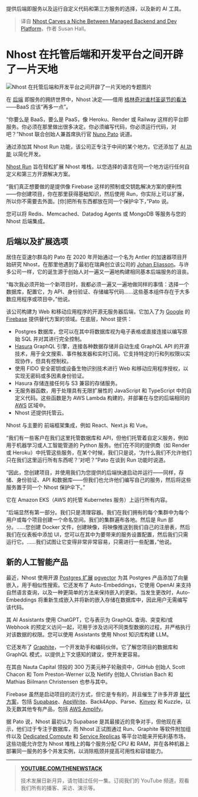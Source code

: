 
<!--
title: Nhost 在托管后端和开发平台之间开辟了一片天地
cover: https://cdn.thenewstack.io/media/2024/09/fb764f49-nhostlogo1.png
-->

提供后端即服务以及运行自定义代码和第三方服务的选择，以及新的 AI 工具。

> 译自 [Nhost Carves a Niche Between Managed Backend and Dev Platform](https://thenewstack.io/nhost-carves-a-niche-between-managed-backend-and-dev-platform/)，作者 Susan Hall。


# Nhost 在托管后端和开发平台之间开辟了一片天地

![Nhost 在托管后端和开发平台之间开辟了一片天地的专题图片](https://cdn.thenewstack.io/media/2024/09/fb764f49-nhostlogo1-1024x576.png)

在 [后端](https://thenewstack.io/why-backend-developers-should-fall-in-love-with-graphql-too/) 即服务的拥挤世界中，Nhost 决定——借用 [格林奇对谁村圣诞节的看法](https://docs.google.com/document/d/10yulrehQodGE7jqCt6AT0W_gclURWfo4q0HryBjTxVw/preview?hgd=1)——BaaS 应该“再多一点”。

“你要么是 BaaS，要么是 PaaS，像 Heroku、Render 或 Railway 这样的平台即服务。你必须在那里做出很多决定。你必须编写代码，你必须运行代码，对吧？”Nhost 联合创始人兼首席执行官 [Nuno Pato](https://github.com/nunopato) 说道。

通过添加其 Nhost Run 功能，该公司正专注于中间的某个地方。它还添加了 [AI 功能](https://thenewstack.io/ai/) 以简化开发。

[Nhost Run](https://nhost.io/blog/run) 旨在轻松扩展 Nhost 堆栈，以您选择的语言在同一个地方运行任何自定义和第三方开源解决方案。

“我们真正想要做的是提供像 Firebase 这样的预制或交钥匙解决方案的便利性——你创建项目，你在那里获得基础知识，然后使用 Run，你实际上可以扩展，所以你不需要去外面。[你]把所有东西都放在同一个保护伞下，”Pato 说。

您可以将 Redis、Memcached、Datadog Agents 或 MongoDB 等服务与您的 Nhost 后端集成。

## 后端以及扩展选项

居住在亚速尔群岛的 Pato 在 2020 年开始通过一个名为 Antler 的加速器项目开始研究 Nhost，在那里他遇到了最初在瑞典创立该公司的 [Johan Eliasson](https://github.com/elitan)。与许多公司一样，它的诞生源于创始人对一遍又一遍地构建相同基本后端服务的沮丧。

“每次我必须开始一个新项目时，我都必须一遍又一遍地做同样的事情：选择一个数据库，配置它，为 API、身份验证、存储编写代码……这些基本组件存在于大多数应用程序或项目中，”他说。

该公司构建为 Web 和移动应用程序的开源无服务器后端，它加入了为 [Google](https://cloud.google.com/?utm_content=inline+mention) 的 [Firebase](https://thenewstack.io/firebase-suite-google-fires-new-mobile-dev-powers/) 提供替代方案的领域。在底层，Nhost 提供：

- Postgres 数据库，您可以在其中将数据库视为电子表格或直接连接以编写原始 SQL 并对其进行完全控制。
- [Hasura](https://hasura.io/?utm_content=inline+mention) GraphQL 引擎，连接各种数据存储并自动生成 GraphQL API 的开源技术，用于全文搜索、事件触发器和实时订阅。它支持特定的行和列权限以实现协作，但具有控制权。
- 使用 FIDO 安全密钥或设备生物识别技术进行 Web 和移动应用程序授权，以实现无密码或多因素身份验证。
- Hasura 存储连接任何与 S3 兼容的存储服务。
- 无服务器函数，用于处理具有无限扩展性的 JavaScript 和 TypeScript 中的自定义代码。这些函数是为 AWS Lambda 构建的，并部署在与您的后端相同的 [AWS](https://aws.amazon.com/?utm_content=inline+mention) 区域中。
- Nhost 还提供托管云。

Nhost 与主要的  前端框架集成，例如 React、Next.js 和 Vue。

“我们有一些客户在我们这里托管数据库和 API，但他们托管着自定义服务，例如用于机器学习或人工智能管道的 Python 服务。他们在不同的提供商（如 Render 或 Heroku）中托管这些服务，在某个时候，我们只是说，‘为什么我们不允许他们只在我们这里运行所有东西呢？’对吧？”Pato 在谈到 Run 功能时说道。

“因此，您创建项目，并使用我们为您提供的后端快速启动并运行——同样，存储、身份验证、API 和数据库——但我们也允许他们编写自己的服务，然后将这些服务置于同一个 Nhost 保护伞下。”

它在 Amazon EKS（AWS 的托管 Kubernetes 服务）上运行所有内容。

“后端显然有第一部分。我们只是清理容器。我们在我们拥有的每个集群中为每个用户或每个项目创建一个命名空间。我们的集群遍布各地。然后是 Run 部分。……您创建 Docker 文件，创建映像，将映像推送到我们自己的注册表，然后我们在仪表板中添加 UI，您可以在其中为要带来的服务设置配置，然后我们只需运行它。……我们试图让它变得非常非常容易，只需进行一些配置，”他说。

## 新的人工智能产品
最近，Nhost 使用开源 [Postgres 扩展](https://github.com/pgvector/pgvector) [pgvector](https://thenewstack.io/postgres-is-now-a-vector-database-too/) 为其 Postgres 产品添加了向量嵌入，用于相似性搜索。它还发布了 Auto-Embeddings，它使用 OpenAI 来支持自然语言查询，以及一种更简单的方法来保持嵌入的更新。当发生更改时，Auto-Embeddings 将重新生成嵌入并将新的嵌入存储在数据库中，因此用户无需编写该代码。

其 AI Assistants 使用 ChatGPT，它与表示为 GraphQL 查询、突变和/或 Webhook 的预定义访问一起，可用于涉及访问不同类型数据的过程，并严格执行对该数据的权限。您可以使用 Assistants 使用 Nhost 知识库构建 LLM。

它还发布了 [Graphite](https://nhost.io/blog/dev-assistant)，一个开发助手和编码伙伴。它了解您项目的数据库和 GraphQL 模式，以提供上下文感知的建议，使开发更容易。

在其由 Nauta Capital 领投的 300 万美元种子轮融资中，GitHub 创始人 Scott Chacon 和 Tom Preston-Werner 以及 Netlify 创始人 Christian Bach 和 Mathias Biilmann Christensen 也参与其中。

Firebase 虽然是启动项目的流行方式，但它是专有的，并且催生了许多开源 [替代方案](https://thenewstack.io/guide-serverless-technologies-functions-backends-service/)，包括 [Supabase](https://thenewstack.io/supabase-takes-aim-at-firebase-with-a-scalable-postgres-service/)、[AppWrite](https://thenewstack.io/appwrite-a-cloud-native-backend-as-a-service/)、Back4App、Parse、[Kinvey](https://thenewstack.io/introducing-kinvey-flex-industrys-first-unified-node-js-mbaas-platform/) 和 Kuzzle，以及无数其他专有产品，包括 [AWS Amplify](https://thenewstack.io/independent-baas-providers-should-be-worried/)。

据 Pato 说，Nhost 最初认为 Supabase 是其最接近的竞争对手，但他现在表示，他们过于专注于数据库，而 Nhost 正试图通过 Run、Graphite 等软件附加组件以及 [Dedicated Compute](https://nhost.io/blog/dedicated-compute) 和 [Service Replicas](https://nhost.io/blog/service-replicas) 等平台功能来开拓利基市场，这些功能允许您为 Nhost 堆栈上的每个服务分配 CPU 和 RAM，并在各种机器上部署同一服务的多个并发实例，以消除瓶颈并提高可用性和容错能力。

---

> **[YOUTUBE.COM/THENEWSTACK](https://youtube.com/thenewstack?sub_confirmation=1)**
>
> 技术发展日新月异，请勿错过任何一集。订阅我们的 YouTube 频道，观看我们所有的播客、采访、演示等。